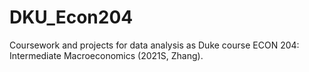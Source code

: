 # DKU_Econ204
Coursework and projects for data analysis as Duke course ECON 204: Intermediate Macroeconomics (2021S, Zhang).
